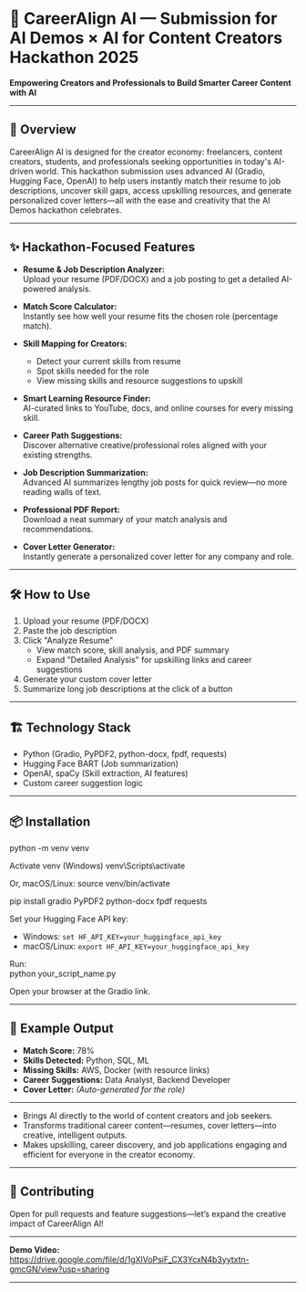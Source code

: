 # 🚀 CareerAlign AI — Submission for AI Demos × AI for Content Creators Hackathon 2025

**Empowering Creators and Professionals to Build Smarter Career Content with AI**


---

## 🚀 Overview

CareerAlign AI is designed for the creator economy: freelancers, content creators, students, and professionals seeking opportunities in today's AI-driven world. This hackathon submission uses advanced AI (Gradio, Hugging Face, OpenAI) to help users instantly match their resume to job descriptions, uncover skill gaps, access upskilling resources, and generate personalized cover letters—all with the ease and creativity that the AI Demos hackathon celebrates.

---

## ✨ Hackathon-Focused Features

- **Resume & Job Description Analyzer:**  
  Upload your resume (PDF/DOCX) and a job posting to get a detailed AI-powered analysis.

- **Match Score Calculator:**  
  Instantly see how well your resume fits the chosen role (percentage match).

- **Skill Mapping for Creators:**  
  - Detect your current skills from resume  
  - Spot skills needed for the role  
  - View missing skills and resource suggestions to upskill

- **Smart Learning Resource Finder:**  
  AI-curated links to YouTube, docs, and online courses for every missing skill.

- **Career Path Suggestions:**  
  Discover alternative creative/professional roles aligned with your existing strengths.

- **Job Description Summarization:**  
  Advanced AI summarizes lengthy job posts for quick review—no more reading walls of text.

- **Professional PDF Report:**  
  Download a neat summary of your match analysis and recommendations.

- **Cover Letter Generator:**  
  Instantly generate a personalized cover letter for any company and role.

---

## 🛠️ How to Use

1. Upload your resume (PDF/DOCX)
2. Paste the job description
3. Click "Analyze Resume"  
   - View match score, skill analysis, and PDF summary  
   - Expand "Detailed Analysis" for upskilling links and career suggestions
4. Generate your custom cover letter
5. Summarize long job descriptions at the click of a button

---

## 🏗️ Technology Stack

- Python (Gradio, PyPDF2, python-docx, fpdf, requests)
- Hugging Face BART (Job summarization)
- OpenAI, spaCy (Skill extraction, AI features)
- Custom career suggestion logic

---

## 📦 Installation

   python -m venv venv

Activate venv (Windows)
venv\Scripts\activate

Or, macOS/Linux:
source venv/bin/activate

pip install gradio PyPDF2 python-docx fpdf requests


Set your Hugging Face API key:  
- Windows: `set HF_API_KEY=your_huggingface_api_key`
- macOS/Linux: `export HF_API_KEY=your_huggingface_api_key`

Run:  
python your_script_name.py


Open your browser at the Gradio link.

---

## 📄 Example Output

- **Match Score:** 78%
- **Skills Detected:** Python, SQL, ML
- **Missing Skills:** AWS, Docker (with resource links)
- **Career Suggestions:** Data Analyst, Backend Developer
- **Cover Letter:** *(Auto-generated for the role)*

---

- Brings AI directly to the world of content creators and job seekers.
- Transforms traditional career content—resumes, cover letters—into creative, intelligent outputs.
- Makes upskilling, career discovery, and job applications engaging and efficient for everyone in the creator economy.

---

## 🤝 Contributing

Open for pull requests and feature suggestions—let’s expand the creative impact of CareerAlign AI!

---

**Demo Video:**  
https://drive.google.com/file/d/1gXlVoPsiF_CX3YcxN4b3yytxtn-gmcGN/view?usp=sharing

---


